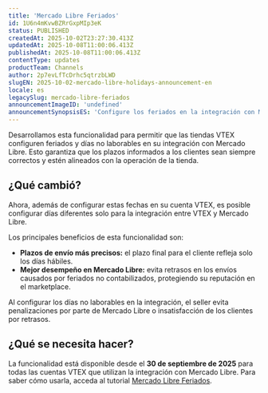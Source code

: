 ```yaml
---
title: 'Mercado Libre Feriados'
id: 1U6n4mKvwBZRrGxpMIp3eK
status: PUBLISHED
createdAt: 2025-10-02T23:27:30.413Z
updatedAt: 2025-10-08T11:00:06.413Z
publishedAt: 2025-10-08T11:00:06.413Z
contentType: updates
productTeam: Channels
author: 2p7evLfTcDrhc5qtrzbLWD
slugEN: 2025-10-02-mercado-libre-holidays-announcement-en
locale: es
legacySlug: mercado-libre-feriados
announcementImageID: 'undefined'
announcementSynopsisES: 'Configure los feriados en la integración con Mercado Libre.'
---
```


Desarrollamos esta funcionalidad para permitir que las tiendas VTEX configuren feriados y días no laborables en su integración con Mercado Libre. Esto garantiza que los plazos informados a los clientes sean siempre correctos y estén alineados con la operación de la tienda.

## ¿Qué cambió?

Ahora, además de configurar estas fechas en su cuenta VTEX, es posible configurar días diferentes solo para la integración entre VTEX y Mercado Libre.  

Los principales beneficios de esta funcionalidad son:

- **Plazos de envío más precisos:** el plazo final para el cliente refleja solo los días hábiles.  
- **Mejor desempeño en Mercado Libre:** evita retrasos en los envíos causados por feriados no contabilizados, protegiendo su reputación en el marketplace.  

Al configurar los días no laborables en la integración, el seller evita penalizaciones por parte de Mercado Libre o insatisfacción de los clientes por retrasos.

## ¿Qué se necesita hacer?

La funcionalidad está disponible desde el **30 de septiembre de 2025** para todas las cuentas VTEX que utilizan la integración con Mercado Libre. Para saber cómo usarla, acceda al tutorial [Mercado Libre Feriados](/es/tutorial/mercado-livre-feriados--4dFhFvy6QBPexqSd8u0vIR).

